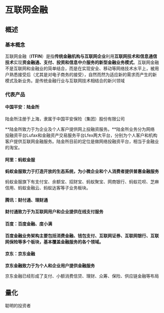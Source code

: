 # 互联网金融

## 概述

### 基本概念

互联网金融（**ITFIN**）是指**传统金融机构与互联网企业**利用**互联网技术和信息通信技术**实现**资金融通、支付、投资和信息中介服务的新型金融业务模式**。互联网金融不是互联网和金融业的简单结合，而是在实现安全、移动等网络技术水平上，被用户熟悉接受后（尤其是对电子商务的接受），自然而然为适应新的需求而产生的新模式及新业务。是传统金融行业与互联网技术相结合的新兴领域



### 代表产品

#### 中国平安：陆金所

陆金所注册于上海，隶属于中国平安保险（集团）股份有限公司

**陆金所致力于为企业及个人客户提供网上投融资服务。**陆金所业务分为网络投融资平台Lufax和金融资产交易服务平台Lfex两大平台，分别为个人客户和机构客户提供互联网金融服务。陆金所目前的定位是做网络投融资平台，相当于金融业的淘宝。

#### 阿里：蚂蚁金服

**蚂蚁金服致力于打造开放的生态系统，为小微企业和个人消费者提供普惠金融服务**

蚂蚁金服旗下有支付宝、余额宝、招财宝、蚂蚁聚宝、网商银行、蚂蚁花呗、芝麻信用、蚂蚁金融云、蚂蚁达客等子业务板块。

#### 腾讯：财付通、理财通

**财付通致力于为互联网用户和企业提供在线支付服务**

#### 百度：百度金融、度小满

**百度金融业务架构主要包括消费金融、钱包支付、互联网证券、互联网银行、互联网保险等多个板块，基本覆盖金融服务的各个领域。**

#### 京东：京东金融

**京东金融致力于为个人和企业用户提供金融服务**

京东金融已经形成了支付、小额消费信贷、理财、众筹、保险、供应链金融等布局







## 量化





聪明的投资者













